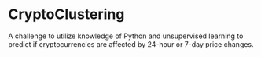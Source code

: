 # CryptoClustering
A challenge to utilize knowledge of Python and unsupervised learning to predict if cryptocurrencies are affected by 24-hour or 7-day price changes.
